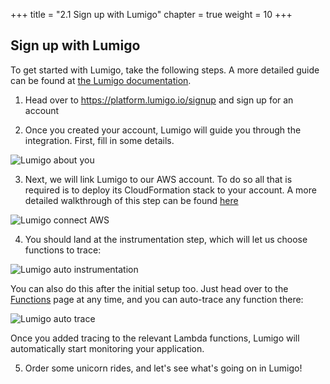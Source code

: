 +++
title = "2.1 Sign up with Lumigo"
chapter = true
weight = 10
+++

## Sign up with Lumigo

To get started with Lumigo, take the following steps. A more detailed guide can be found at [the Lumigo documentation](https://docs.lumigo.io/docs/create-an-account).

1. Head over to https://platform.lumigo.io/signup and sign up for an account

2. Once you created your account, Lumigo will guide you through the integration. First, fill in some details.

![Lumigo about you](/images/mod02-lumigo-about-you.png)

3. Next, we will link Lumigo to our AWS account. To do so all that is required is to deploy its CloudFormation stack to your account. A more detailed walkthrough of this step can be found [here](https://docs.lumigo.io/docs/connect-your-environment)

![Lumigo connect AWS](/images/mod02-lumigo-connect-aws.png)

4. You should land at the instrumentation step, which will let us choose functions to trace:

![Lumigo auto instrumentation](/images/mod02-lumigo-auto-instrumentation.png)

You can also do this after the initial setup too. Just head over to the [Functions](https://platform.lumigo.io/functions) page at any time, and you can auto-trace any function there:

![Lumigo auto trace](/images/mod02-lumigo-auto-trace.png)

Once you added tracing to the relevant Lambda functions, Lumigo will automatically start monitoring your application.

5. Order some unicorn rides, and let's see what's going on in Lumigo!
